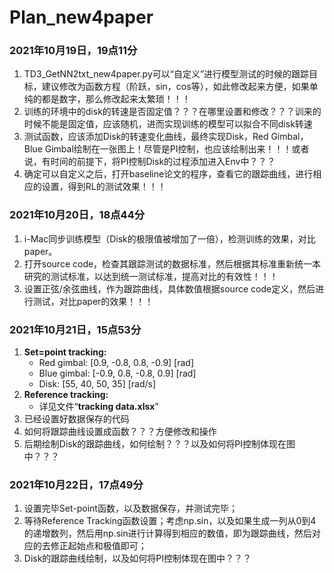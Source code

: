 # Plan_new4paper

### **2021年10月19日，19点11分**

1. TD3_GetNN2txt_new4paper.py可以“自定义”进行模型测试的时候的跟踪目标，建议修改为函数方程（阶跃，sin，cos等），如此修改起来方便，如果单纯的都是数字，那么修改起来太繁琐！！！
2. 训练的环境中的disk的转速是否固定值？？？在哪里设置和修改？？？训来的时候不能是固定值，应该随机，进而实现训练的模型可以拟合不同disk转速
3. 测试函数，应该添加Disk的转速变化曲线，最终实现Disk，Red Gimbal，Blue Gimbal绘制在一张图上！尽管是PI控制，也应该绘制出来！！！或者说，有时间的前提下，将PI控制Disk的过程添加进入Env中？？？
4. 确定可以自定义之后，打开baseline论文的程序，查看它的跟踪曲线，进行相应的设置，得到RL的测试效果！！！

### **2021年10月20日，18点44分**

1. i-Mac同步训练模型（Disk的极限值被增加了一倍），检测训练的效果，对比paper。
2. 打开source code，检查其跟踪测试的数据标准，然后根据其标准重新统一本研究的测试标准，以达到统一测试标准，提高对比的有效性！！！
3. 设置正弦/余弦曲线，作为跟踪曲线，具体数值根据source code定义，然后进行测试，对比paper的效果！！！

### 2021年10月21日，15点53分

1. **Set=point tracking:**
   - Red gimbal: [0.9, -0.8, 0.8, -0.9]   [rad]
   - Blue gimbal: [-0.9, 0.8, -0.8, 0.9]   [rad]
   - Disk: [55, 40, 50, 35]   [rad/s]
2. **Reference tracking:**
   - 详见文件“**tracking data.xlsx**”
3. 已经设置好数据保存的代码
4. 如何将跟踪曲线设置成函数？？？方便修改和操作
5. 后期绘制Disk的跟踪曲线，如何绘制？？？以及如何将PI控制体现在图中？？？

### 2021年10月22日，17点49分

1. 设置完毕Set-point函数，以及数据保存，并测试完毕；
2. 等待Reference Tracking函数设置；考虑np.sin，以及如果生成一列从0到4的递增数列，然后用np.sin进行计算得到相应的数值，即为跟踪曲线，然后对应的去修正起始点和极值即可；
3. Disk的跟踪曲线绘制，以及如何将PI控制体现在图中？？？
